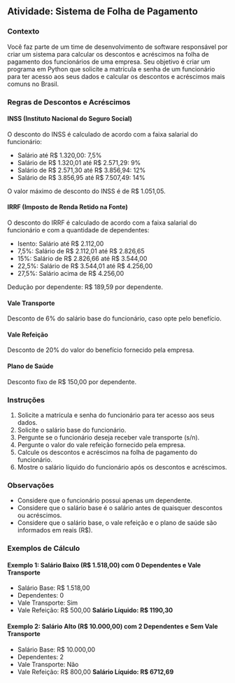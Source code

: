 ## Atividade: Sistema de Folha de Pagamento

### Contexto

Você faz parte de um time de desenvolvimento de software responsável por criar um sistema para calcular os descontos e acréscimos na folha de pagamento dos funcionários de uma empresa. Seu objetivo é criar um programa em Python que solicite a matrícula e senha de um funcionário para ter acesso aos seus dados e calcular os descontos e acréscimos mais comuns no Brasil.

### Regras de Descontos e Acréscimos

#### INSS (Instituto Nacional do Seguro Social)

O desconto do INSS é calculado de acordo com a faixa salarial do funcionário:

* Salário até R$ 1.320,00: 7,5%
* Salário de R$ 1.320,01 até R$ 2.571,29: 9%
* Salário de R$ 2.571,30 até R$ 3.856,94: 12%
* Salário de R$ 3.856,95 até R$ 7.507,49: 14%

O valor máximo de desconto do INSS é de R$ 1.051,05.

#### IRRF (Imposto de Renda Retido na Fonte)

O desconto do IRRF é calculado de acordo com a faixa salarial do funcionário e com a quantidade de dependentes:

* Isento: Salário até R$ 2.112,00
* 7,5%: Salário de R$ 2.112,01 até R$ 2.826,65
* 15%: Salário de R$ 2.826,66 até R$ 3.544,00
* 22,5%: Salário de R$ 3.544,01 até R$ 4.256,00
* 27,5%: Salário acima de R$ 4.256,00

Dedução por dependente: R$ 189,59 por dependente.

#### Vale Transporte

Desconto de 6% do salário base do funcionário, caso opte pelo benefício.

#### Vale Refeição

Desconto de 20% do valor do benefício fornecido pela empresa.

#### Plano de Saúde

Desconto fixo de R$ 150,00 por dependente.

### Instruções

1.  Solicite a matrícula e senha do funcionário para ter acesso aos seus dados.
2.  Solicite o salário base do funcionário.
3.  Pergunte se o funcionário deseja receber vale transporte (s/n).
4.  Pergunte o valor do vale refeição fornecido pela empresa.
5.  Calcule os descontos e acréscimos na folha de pagamento do funcionário.
6.  Mostre o salário líquido do funcionário após os descontos e acréscimos.

### Observações

* Considere que o funcionário possui apenas um dependente.
* Considere que o salário base é o salário antes de quaisquer descontos ou acréscimos.
* Considere que o salário base, o vale refeição e o plano de saúde são informados em reais (R$).

### Exemplos de Cálculo

#### Exemplo 1: Salário Baixo (R$ 1.518,00) com 0 Dependentes e Vale Transporte

* Salário Base: R$ 1.518,00
* Dependentes: 0
* Vale Transporte: Sim
* Vale Refeição: R$ 500,00
**Salário Líquido: R$ 1190,30**

#### Exemplo 2: Salário Alto (R$ 10.000,00) com 2 Dependentes e Sem Vale Transporte

* Salário Base: R$ 10.000,00
* Dependentes: 2
* Vale Transporte: Não
* Vale Refeição: R$ 800,00
**Salário Líquido: R$ 6712,69**
